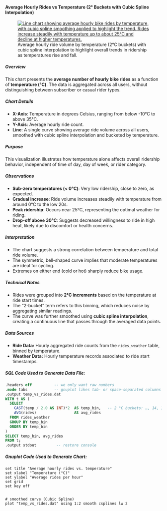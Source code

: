#### Average Hourly Rides vs Temperature (2° Buckets with Cubic Spline Interpolation)

<figure class="float-right">
  <a href="../images/average_hourly_rides_vs_temp_2_bucket_smooth.svg" target="_blank" title="Select image to open full sized chart">
  <img src="../images/thumbnails/average_hourly_rides_vs_temp_2_bucket_smooth.svg" alt="Line chart showing average hourly bike rides by temperature, with cubic spline smoothing applied to highlight the trend. Rides increase steadily with temperature up to about 25°C and decline at higher temperatures.">
  </a>
  <figcaption>
  Average hourly ride volume by temperature (2°C buckets) with cubic spline interpolation to highlight overall trends in ridership as temperatures rise and fall.
  </figcaption>
</figure>

##### Overview
This chart presents the **average number of hourly bike rides** as a function of **temperature (°C)**. The data is aggregated across all users, without distinguishing between subscriber or casual rider types.

##### Chart Details

- **X-Axis**: Temperature in degrees Celsius, ranging from below -10°C to above 35°C.
- **Y-Axis**: Average hourly ride count.
- **Line**: A single curve showing average ride volume across all users, smoothed with cubic spline interpolation and bucketed by temperature.

##### Purpose
This visualization illustrates how temperature alone affects overall ridership behavior, independent of time of day, day of week, or rider category.

##### Observations

- **Sub-zero temperatures (< 0°C)**: Very low ridership, close to zero, as expected.
- **Gradual increase**: Ride volume increases steadily with temperature from around 0°C to the low 20s.
- **Peak ridership**: Occurs near 25°C, representing the optimal weather for riding.
- **Drop-off above 30°C**: Suggests decreased willingness to ride in high heat, likely due to discomfort or health concerns.

##### Interpretation

- The chart suggests a strong correlation between temperature and total ride volume.
- The symmetric, bell-shaped curve implies that moderate temperatures are ideal for cycling.
- Extremes on either end (cold or hot) sharply reduce bike usage.

##### Technical Notes

- Rides were grouped into **2°C increments** based on the temperature at ride start times.
- The “2-bucket” term refers to this binning, which reduces noise by aggregating similar readings.
- The curve was further smoothed using **cubic spline interpolation**, creating a continuous line that passes through the averaged data points.

##### Data Sources

- **Ride Data:** Hourly aggregated ride counts from the `rides_weather` table, binned by temperature.
- **Weather Data:** Hourly temperature records associated to ride start timestamps.

##### SQL Code Used to Generate Data File:


```sql
.headers off          -- we only want raw numbers
.mode tabs            -- gnuplot likes tab‑ or space‑separated columns
.output temp_vs_rides.dat
WITH t AS (
  SELECT
    CAST(temp / 2.0 AS INT)*2  AS temp_bin,   -- 2 °C buckets: …, 14, 16, 18 …
    AVG(rides)                 AS avg_rides
  FROM rides_weather
  GROUP BY temp_bin
  ORDER BY temp_bin
)
SELECT temp_bin, avg_rides
FROM t;
.output stdout         -- restore console
```
##### Gnuplot Code Used to Generate Chart:

```gnuplot
set title "Average hourly rides vs. temperature"
set xlabel "Temperature (°C)"
set ylabel "Average rides per hour"
set grid
set key off


# smoothed curve (Cubic Spline)
plot "temp_vs_rides.dat" using 1:2 smooth csplines lw 2
```


